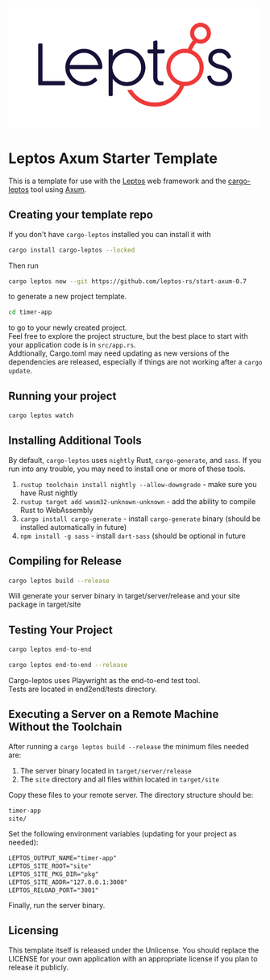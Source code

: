 <picture>
    <source srcset="https://raw.githubusercontent.com/leptos-rs/leptos/main/docs/logos/Leptos_logo_Solid_White.svg" media="(prefers-color-scheme: dark)">
    <img src="https://raw.githubusercontent.com/leptos-rs/leptos/main/docs/logos/Leptos_logo_RGB.svg" alt="Leptos Logo">
</picture>

# Leptos Axum Starter Template

This is a template for use with the [Leptos](https://github.com/leptos-rs/leptos) web framework and the [cargo-leptos](https://github.com/akesson/cargo-leptos) tool using [Axum](https://github.com/tokio-rs/axum).

## Creating your template repo

If you don't have `cargo-leptos` installed you can install it with

```bash
cargo install cargo-leptos --locked
```

Then run
```bash
cargo leptos new --git https://github.com/leptos-rs/start-axum-0.7
```

to generate a new project template.

```bash
cd timer-app
```

to go to your newly created project.  
Feel free to explore the project structure, but the best place to start with your application code is in `src/app.rs`.  
Addtionally, Cargo.toml may need updating as new versions of the dependencies are released, especially if things are not working after a `cargo update`.

## Running your project

```bash
cargo leptos watch
```

## Installing Additional Tools

By default, `cargo-leptos` uses `nightly` Rust, `cargo-generate`, and `sass`. If you run into any trouble, you may need to install one or more of these tools.

1. `rustup toolchain install nightly --allow-downgrade` - make sure you have Rust nightly
2. `rustup target add wasm32-unknown-unknown` - add the ability to compile Rust to WebAssembly
3. `cargo install cargo-generate` - install `cargo-generate` binary (should be installed automatically in future)
4. `npm install -g sass` - install `dart-sass` (should be optional in future

## Compiling for Release
```bash
cargo leptos build --release
```

Will generate your server binary in target/server/release and your site package in target/site

## Testing Your Project
```bash
cargo leptos end-to-end
```

```bash
cargo leptos end-to-end --release
```

Cargo-leptos uses Playwright as the end-to-end test tool.  
Tests are located in end2end/tests directory.

## Executing a Server on a Remote Machine Without the Toolchain
After running a `cargo leptos build --release` the minimum files needed are:

1. The server binary located in `target/server/release`
2. The `site` directory and all files within located in `target/site`

Copy these files to your remote server. The directory structure should be:
```text
timer-app
site/
```
Set the following environment variables (updating for your project as needed):
```text
LEPTOS_OUTPUT_NAME="timer-app"
LEPTOS_SITE_ROOT="site"
LEPTOS_SITE_PKG_DIR="pkg"
LEPTOS_SITE_ADDR="127.0.0.1:3000"
LEPTOS_RELOAD_PORT="3001"
```
Finally, run the server binary.

## Licensing

This template itself is released under the Unlicense. You should replace the LICENSE for your own application with an appropriate license if you plan to release it publicly.
